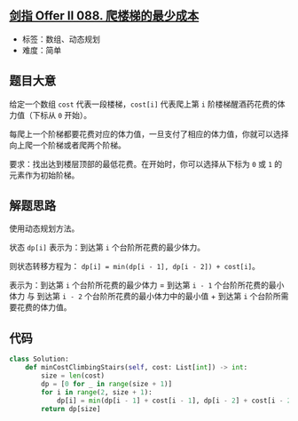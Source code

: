 ## [剑指 Offer II 088. 爬楼梯的最少成本](https://leetcode-cn.com/problems/GzCJIP/)

- 标签：数组、动态规划
- 难度：简单

## 题目大意

给定一个数组 `cost` 代表一段楼梯，`cost[i]` 代表爬上第 `i` 阶楼梯醒酒药花费的体力值（下标从 `0` 开始）。

每爬上一个阶梯都要花费对应的体力值，一旦支付了相应的体力值，你就可以选择向上爬一个阶梯或者爬两个阶梯。

要求：找出达到楼层顶部的最低花费。在开始时，你可以选择从下标为 `0` 或 `1` 的元素作为初始阶梯。

## 解题思路

使用动态规划方法。

状态 `dp[i]` 表示为：到达第 `i` 个台阶所花费的最少体⼒。

则状态转移方程为： `dp[i] = min(dp[i - 1], dp[i - 2]) + cost[i]`。

表示为：到达第 `i` 个台阶所花费的最少体⼒ = 到达第 `i - 1` 个台阶所花费的最小体力 与 到达第 `i - 2` 个台阶所花费的最小体力中的最小值 + 到达第 `i` 个台阶所需要花费的体力值。

## 代码

```Python
class Solution:
    def minCostClimbingStairs(self, cost: List[int]) -> int:
        size = len(cost)
        dp = [0 for _ in range(size + 1)]
        for i in range(2, size + 1):
            dp[i] = min(dp[i - 1] + cost[i - 1], dp[i - 2] + cost[i - 2])
        return dp[size]
```

